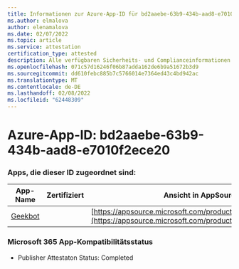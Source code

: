 ```yaml
---
title: Informationen zur Azure-App-ID für bd2aaebe-63b9-434b-aad8-e7010f2ece20
ms.author: elmalova
author: elenamalova
ms.date: 02/07/2022
ms.topic: article
ms.service: attestation
certification_type: attested
description: Alle verfügbaren Sicherheits- und Complianceinformationen für bd2aaebe-63b9-434b-aad8-e7010f2ece20.
ms.openlocfilehash: 071c57d16246f06b87adda162de6b9a51672b3d9
ms.sourcegitcommit: dd610febc885b7c5766014e7364ed43c4bd942ac
ms.translationtype: MT
ms.contentlocale: de-DE
ms.lasthandoff: 02/08/2022
ms.locfileid: "62448309"
---
```

# <a name="azure-app-id-bd2aaebe-63b9-434b-aad8-e7010f2ece20"></a>Azure-App-ID: bd2aaebe-63b9-434b-aad8-e7010f2ece20


### <a name="apps-associated-with-this-id"></a>Apps, die dieser ID zugeordnet sind:
| **App-Name** | **Zertifiziert** | **Ansicht in AppSource** |
|--------------|---------------|-----------------------|
| [Geekbot](https://docs.microsoft.com/microsoft-365-app-certification/forward/WA200003224) |  | [https://appsource.microsoft.com/product/office/WA200003224](https://appsource.microsoft.com/product/office/WA200003224) |

### <a name="microsoft-365-app-compliance-status"></a>Microsoft 365 App-Kompatibilitätsstatus
- Publisher Attestaton Status: Completed
